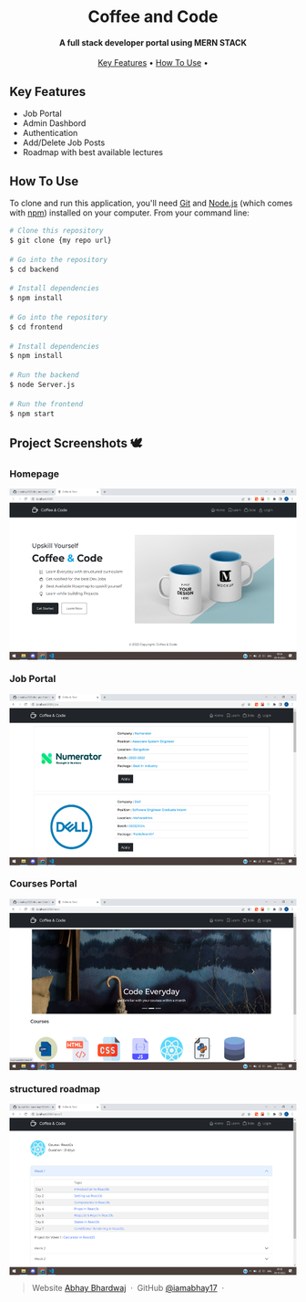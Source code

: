 
<h1 align="center">
  Coffee and Code
  <br>
</h1>

<h4 align="center">A full stack developer portal using MERN STACK</h4>


<p align="center">
  <a href="#key-features">Key Features</a> •
  <a href="#how-to-use">How To Use</a> •
</p>


## Key Features
* Job Portal
* Admin Dashbord
* Authentication
* Add/Delete Job Posts
* Roadmap with best available lectures

## How To Use

To clone and run this application, you'll need [Git](https://git-scm.com) and [Node.js](https://nodejs.org/en/download/) (which comes with [npm](http://npmjs.com)) installed on your computer. From your command line:

```bash
# Clone this repository
$ git clone {my repo url}

# Go into the repository
$ cd backend

# Install dependencies
$ npm install

# Go into the repository
$ cd frontend

# Install dependencies
$ npm install

# Run the backend
$ node Server.js

# Run the frontend
$ npm start

```

## Project Screenshots 🕊
### Homepage

<img align="center" height="300" src="./screenshots/Screenshot (54).png"/>

### Job Portal

<img align="center" height="300" src="./screenshots/Screenshot (55).png"/>

### Courses Portal

<img align="center" height="300" src="./screenshots/Screenshot (56).png"/>

### structured roadmap

<img align="center" height="300" src="./screenshots/Screenshot (57).png"/>






> Website [Abhay Bhardwaj](https://www.iamabhay.vercel.app) &nbsp;&middot;&nbsp;
> GitHub [@iamabhay17](https://github.com/iamabhay17) &nbsp;&middot;&nbsp;

